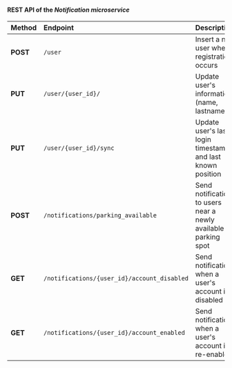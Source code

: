 #### REST API of the *Notification microservice*

| **Method** | **Endpoint** | **Description** |
|:------------|:-------------|:----------------|
| **POST** | `/user` | Insert a new user when registration occurs |
| **PUT** | `/user/{user_id}/` | Update user's information (name, lastname) |
| **PUT** | `/user/{user_id}/sync` | Update user's last login timestamp and last known position |
| **POST** | `/notifications/parking_available` | Send notifications to users near a newly available parking spot |
| **GET** | `/notifications/{user_id}/account_disabled` | Send notification when a user's account is disabled |
| **GET** | `/notifications/{user_id}/account_enabled` | Send notification when a user's account is re-enabled |